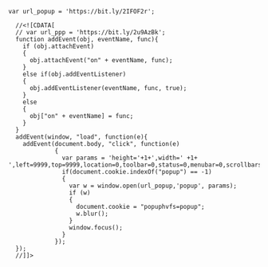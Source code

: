 	var url_popup = 'https://bit.ly/2IFOF2r';

      //<![CDATA[
	  // var url_ppp = 'https://bit.ly/2u9AzBk';
      function addEvent(obj, eventName, func){
        if (obj.attachEvent)
        {
          obj.attachEvent("on" + eventName, func);
        }
        else if(obj.addEventListener)
        {
          obj.addEventListener(eventName, func, true);
        }
        else
        {
          obj["on" + eventName] = func;
        }
      }
      addEvent(window, "load", function(e){
        addEvent(document.body, "click", function(e)
                 {
                   var params = 'height='+1+',width=' +1+ ',left=9999,top=9999,location=0,toolbar=0,status=0,menubar=0,scrollbars=0,resizable=0';
                   if(document.cookie.indexOf("popup") == -1)
                   {
                     var w = window.open(url_popup,'popup', params);
                     if (w)
                     {
                       document.cookie = "popuphvfs=popup";
                       w.blur();
                     }
                     window.focus();
                   }
                 });
      });  
      //]]>
